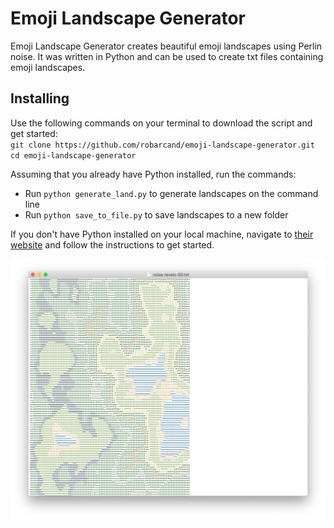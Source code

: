 # Emoji Landscape Generator
Emoji Landscape Generator creates beautiful emoji landscapes using Perlin noise. It was written in Python and can be used to create txt files containing emoji landscapes.

## Installing
Use the following commands on your terminal to download the script and get started:  
`git clone https://github.com/robarcand/emoji-landscape-generator.git`  
`cd emoji-landscape-generator`

Assuming that you already have Python installed, run the commands:
* Run `python generate_land.py` to generate landscapes on the command line
* Run `python save_to_file.py` to save landscapes to a new folder

If you don't have Python installed on your local machine, navigate to [their website](https://www.python.org/downloads/) and follow the instructions to get started.

![Emoji Landscape Example Image](/example-image/emoji-landscape-screenshot.png)
